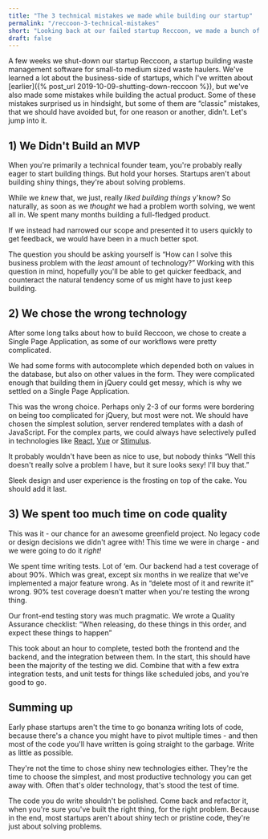 ```yaml
---
title: "The 3 technical mistakes we made while building our startup"
permalink: "/reccoon-3-technical-mistakes"
short: "Looking back at our failed startup Reccoon, we made a bunch of technical mistakes, that meant we weren't able to execute as succesfully as we'd like. Here are the three major ones."
draft: false
---
```


A few weeks we shut-down our startup Reccoon, a startup building waste
management software for small-to medium sized waste haulers. We've
learned a lot about the business-side of startups, which I've written
about [earlier]({% post_url 2019-10-09-shutting-down-reccoon %}),
but we've also made some mistakes while building the actual product.
Some of these mistakes surprised us in hindsight,
but some of them are “classic” mistakes, that we should have avoided
but, for one reason or another, didn't. Let's jump into it.

## 1) We Didn't Build an MVP
When you're primarily a technical founder team, you're probably really
eager to start building things. But hold your horses. Startups aren't
about building shiny things, they're about solving problems.

While we *knew* that, we just, really *liked building things* y'know? So
naturally, as soon as we *thought* we had a problem worth solving, we went
all in. We spent many months building a full-fledged product.

If we instead had narrowed our scope and presented it to users quickly to
get feedback, we would have been in a much better spot.

The question you should be asking yourself is “How can I solve this
business problem with the *least* amount of technology?” Working with this
question in mind, hopefully you'll be able to get quicker feedback, and
counteract the natural tendency some of us might have to just keep
building.

## 2) We chose the wrong technology
After some long talks about how to build Reccoon, we chose to create a
Single Page Application, as some of our workflows were pretty
complicated.

We had some forms with autocomplete which depended both on values in the
database, but also on other values in the form. They were complicated
enough that building them in jQuery could get messy, which is why we settled on a
Single Page Application.

This was the wrong choice. Perhaps only 2-3 of our forms were bordering
on being too complicated for jQuery, but most were not. We should have
chosen the simplest solution, server rendered templates with a dash of
JavaScript. For the complex parts, we could always have selectively
pulled in technologies like [React](https://reactjs.org/), [Vue](https://vuejs.org/) or [Stimulus](https://stimulusjs.org/).

It probably wouldn't have been as nice to use, but nobody thinks “Well
this doesn't really solve a problem I have, but it sure looks sexy! I'll
buy that.”

Sleek design and user experience is the frosting on top of
the cake. You should add it last.

## 3) We spent too much time on code quality
This was it - our chance for an awesome greenfield project. No legacy
code or design decisions we didn't agree with! This time we were in
charge - and we were going to do it *right!*

We spent time writing tests. Lot of ‘em. Our backend had a test coverage
of about 90%. Which was great, except six months in we realize that
we've implemented a major feature wrong. As in “delete most of it and
rewrite it” wrong. 90% test coverage doesn't matter when you're testing
the wrong thing.

Our front-end testing story was much pragmatic. We wrote a Quality
Assurance checklist:
“When releasing, do these things in this order, and
expect these things to happen”

This took about an hour to complete,
tested both the frontend and the backend, and the integration between
them. In the start, this should have been the majority of the testing we
did. Combine that with a few extra integration tests, and unit tests for
things like scheduled jobs, and you're good to go.

## Summing up
Early phase startups aren't the time to go bonanza writing lots of code,
because there's a chance you might have to pivot multiple times - and
then most of the code you'll have written is going straight to the
garbage. Write as little as possible.

They're not the time to chose shiny new technologies either. They're the
time to choose the simplest, and most productive technology you can get
away with. Often that's older technology, that's stood the test of time.

The code you do write shouldn't be polished. Come back and refactor it,
when you're sure you've built the right thing, for the right problem.
Because in the end, most startups aren't about shiny tech or pristine
code, they're just about solving problems.

